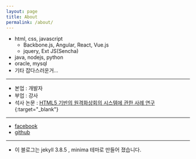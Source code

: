 ```yaml
---
layout: page
title: About
permalink: /about/
---
```

* html, css, javascript
    * Backbone.js, Angular, React, Vue.js
    * jquery, Ext JS(Sencha)
* java, nodejs, python
* oracle, mysql
* 기타 잡다스러운거...
<hr/>

* 본업 : 개발자
* 부업 : 강사
* 석사 논문 : [HTML5 기반의 원격화상회의 시스템에 관한 사례 연구](http://www.riss.kr/link?id=T14860993){:target="_blank"}
<hr/>

* [facebook](https://www.facebook.com/dev.piko)
* [github](https://github.com/devpiki)
<hr/>

* 이 블로그는 jekyll 3.8.5 , minima 테마로 만들어 졌습니다.

